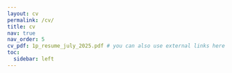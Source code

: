 ```yaml
---
layout: cv
permalink: /cv/
title: cv
nav: true
nav_order: 5
cv_pdf: 1p_resume_july_2025.pdf # you can also use external links here
toc:
  sidebar: left
---
```

